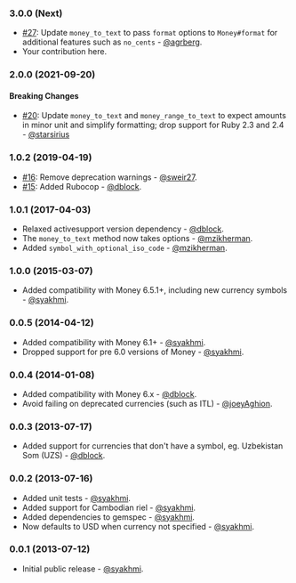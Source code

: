 ### 3.0.0 (Next)

* [#27](https://github.com/artsy/money_helper/pull/27): Update `money_to_text` to pass `format` options to `Money#format` for additional features such as `no_cents` - [@agrberg](https://github.com/agrberg).
* Your contribution here.

### 2.0.0 (2021-09-20)

#### Breaking Changes

* [#20](https://github.com/artsy/money_helper/pull/20): Update `money_to_text` and `money_range_to_text` to expect amounts in minor unit and simplify formatting; drop support for Ruby 2.3 and 2.4 - [@starsirius](https://github.com/starsirius)

### 1.0.2 (2019-04-19)

* [#16](https://github.com/artsy/money_helper/pull/16): Remove deprecation warnings - [@sweir27](https://github.com/sweir27).
* [#15](https://github.com/artsy/money_helper/pull/15): Added Rubocop - [@dblock](https://github.com/dblock).

### 1.0.1 (2017-04-03)

* Relaxed activesupport version dependency - [@dblock](https://github.com/dblock).
* The `money_to_text` method now takes options - [@mzikherman](https://github.com/mzikherman).
* Added `symbol_with_optional_iso_code` - [@mzikherman](https://github.com/mzikherman).

### 1.0.0 (2015-03-07)

* Added compatibility with Money 6.5.1+, including new currency symbols - [@syakhmi](https://github.com/syakhmi).

### 0.0.5 (2014-04-12)

* Added compatibility with Money 6.1+ - [@syakhmi](https://github.com/syakhmi).
* Dropped support for pre 6.0 versions of Money - [@syakhmi](https://github.com/syakhmi).

### 0.0.4 (2014-01-08)

* Added compatibility with Money 6.x - [@dblock](https://github.com/dblock).
* Avoid failing on deprecated currencies (such as ITL) - [@joeyAghion](https://github.com/joeyAghion).

### 0.0.3 (2013-07-17)

* Added support for currencies that don't have a symbol, eg. Uzbekistan Som (UZS) - [@dblock](https://github.com/dblock).

### 0.0.2 (2013-07-16)

* Added unit tests - [@syakhmi](https://github.com/syakhmi).
* Added support for Cambodian riel - [@syakhmi](https://github.com/syakhmi).
* Added dependencies to gemspec - [@syakhmi](https://github.com/syakhmi).
* Now defaults to USD when currency not specified - [@syakhmi](https://github.com/syakhmi).

### 0.0.1 (2013-07-12)

* Initial public release - [@syakhmi](https://github.com/syakhmi).
